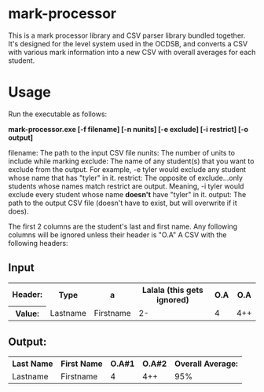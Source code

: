 mark-processor
==============

This is a mark processor library and CSV parser library bundled together. It's designed for the level system used in the OCDSB, and converts a CSV with various mark information into a new CSV with overall averages for each student.

Usage
==============

Run the executable as follows:

<b>mark-processor.exe [-f filename] [-n nunits] [-e exclude] [-i restrict] [-o output]</b>

filename: The path to the input CSV file
nunits: The number of units to include while marking
exclude: The name of any student(s) that you want to exclude from the output. For example, -e tyler would exclude any student whose name that has "tyler" in it.
restrict: The opposite of exclude...only students whose names match restrict are output. Meaning, -i tyler would exclude every student whose name <b>doesn't</b> have "tyler" in it.
output: The path to the output CSV file (doesn't have to exist, but will overwrite if it does).

The first 2 columns are the student's last and first name.
Any following columns will be ignored unless their header is "O.A"
A CSV with the following headers:

Input
--------------
<table>
  <tr>
    <th>Header:</th>
    <th>Type</th>
    <th>a</th>
    <th>Lalala (this gets ignored)</th>
    <th>O.A</th>
    <th>O.A</th>
  </tr>
  <tr>
    <th>Value:</th>
    <td>Lastname</td>
    <td>Firstname</td>
    <td>2-</td>
    <td>4</td>
    <td>4++</td>
  </tr>
</table>

Output:
-----------------
<table>
  <tr>
    <th>Last Name</th>
    <th>First Name</th>
    <th>O.A#1</th>
    <th>O.A#2</th>
    <th>Overall Average:</th>
  </tr>
  <tr>
    <td>Lastname</td>
    <td>Firstname</td>
    <td>4</td>
    <td>4++</td>
    <td>95%</td>
  </tr>
</table>

